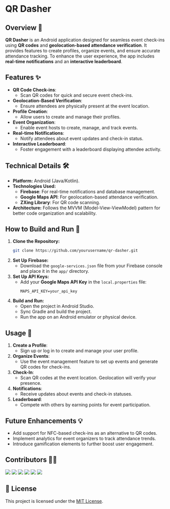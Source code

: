 # QR Dasher


## Overview 📱
**QR Dasher** is an Android application designed for seamless event check-ins using **QR codes** and **geolocation-based attendance verification**. It provides features to create profiles, organize events, and ensure accurate attendance tracking. To enhance the user experience, the app includes **real-time notifications** and an **interactive leaderboard**.


## Features ✨
- **QR Code Check-ins**:
  - Scan QR codes for quick and secure event check-ins.
- **Geolocation-Based Verification**:
  - Ensure attendees are physically present at the event location.
- **Profile Creation**:
  - Allow users to create and manage their profiles.
- **Event Organization**:
  - Enable event hosts to create, manage, and track events.
- **Real-time Notifications**:
  - Notify attendees about event updates and check-in status.
- **Interactive Leaderboard**:
  - Foster engagement with a leaderboard displaying attendee activity.


## Technical Details 🛠️
- **Platform:** Android (Java/Kotlin).
- **Technologies Used:**
  - **Firebase**: For real-time notifications and database management.
  - **Google Maps API**: For geolocation-based attendance verification.
  - **ZXing Library**: For QR code scanning.
- **Architecture:** Follows the MVVM (Model-View-ViewModel) pattern for better code organization and scalability.


## How to Build and Run 🚀
1. **Clone the Repository:**
    ```bash
    git clone https://github.com/yourusername/qr-dasher.git
    ```
2. **Set Up Firebase:**
   - Download the `google-services.json` file from your Firebase console and place it in the `app/` directory.
3. **Set Up API Keys:**
   - Add your **Google Maps API Key** in the `local.properties` file:
     ```
     MAPS_API_KEY=your_api_key
     ```
4. **Build and Run:**
   - Open the project in Android Studio.
   - Sync Gradle and build the project.
   - Run the app on an Android emulator or physical device.


## Usage 🎯
1. **Create a Profile**:
   - Sign up or log in to create and manage your user profile.
2. **Organize Events**:
   - Use the event management feature to set up events and generate QR codes for check-ins.
3. **Check-In**:
   - Scan QR codes at the event location. Geolocation will verify your presence.
4. **Notifications**:
   - Receive updates about events and check-in statuses.
5. **Leaderboard**:
   - Compete with others by earning points for event participation.



## Future Enhancements 💡
- Add support for NFC-based check-ins as an alternative to QR codes.
- Implement analytics for event organizers to track attendance trends.
- Introduce gamification elements to further boost user engagement.


## Contributors 👩‍💻
<div>  
<a href="https://github.com/Jastegh"><img src="https://images.weserv.nl/?url=https://github.com/Jastegh.png?v=4&h=50&w=50&fit=cover&mask=circle&maxage=7d"/></a>
<a href="https://github.com/jassidaksingh"><img src="https://images.weserv.nl/?url=https://github.com/jassidaksingh.png?v=4&h=50&w=50&fit=cover&mask=circle&maxage=7d"/></a>
<a href="https://github.com/jaz404"><img src="https://avatars.githubusercontent.com/u/115124290?v=4"/></a>
<a href="https://github.com/saipranav1512"><img src="https://avatars.githubusercontent.com/u/145928964?v=4"/></a>
<a href="https://github.com/rithwikkb"><img src="https://avatars.githubusercontent.com/u/111675689?v=4"/></a>
<a href="https://github.com/rishabh2727"><img src="https://avatars.githubusercontent.com/u/121647557?v=4"/></a>
</div>  

## 📜 License
This project is licensed under the [MIT License](LICENSE).

